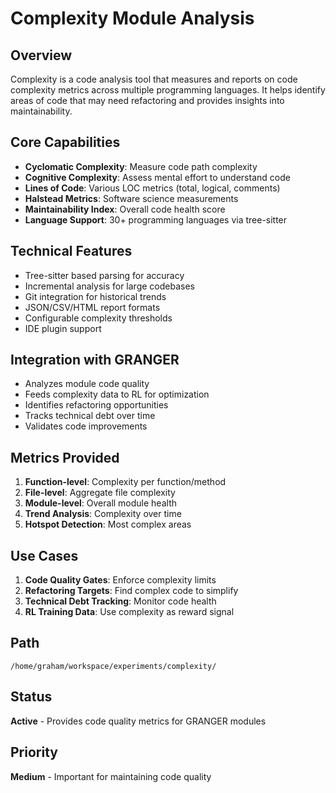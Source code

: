 # Complexity Module Analysis

## Overview
Complexity is a code analysis tool that measures and reports on code complexity metrics across multiple programming languages. It helps identify areas of code that may need refactoring and provides insights into maintainability.

## Core Capabilities
- **Cyclomatic Complexity**: Measure code path complexity
- **Cognitive Complexity**: Assess mental effort to understand code
- **Lines of Code**: Various LOC metrics (total, logical, comments)
- **Halstead Metrics**: Software science measurements
- **Maintainability Index**: Overall code health score
- **Language Support**: 30+ programming languages via tree-sitter

## Technical Features
- Tree-sitter based parsing for accuracy
- Incremental analysis for large codebases
- Git integration for historical trends
- JSON/CSV/HTML report formats
- Configurable complexity thresholds
- IDE plugin support

## Integration with GRANGER
- Analyzes module code quality
- Feeds complexity data to RL for optimization
- Identifies refactoring opportunities
- Tracks technical debt over time
- Validates code improvements

## Metrics Provided
1. **Function-level**: Complexity per function/method
2. **File-level**: Aggregate file complexity
3. **Module-level**: Overall module health
4. **Trend Analysis**: Complexity over time
5. **Hotspot Detection**: Most complex areas

## Use Cases
1. **Code Quality Gates**: Enforce complexity limits
2. **Refactoring Targets**: Find complex code to simplify
3. **Technical Debt Tracking**: Monitor code health
4. **RL Training Data**: Use complexity as reward signal

## Path
`/home/graham/workspace/experiments/complexity/`

## Status
**Active** - Provides code quality metrics for GRANGER modules

## Priority
**Medium** - Important for maintaining code quality
